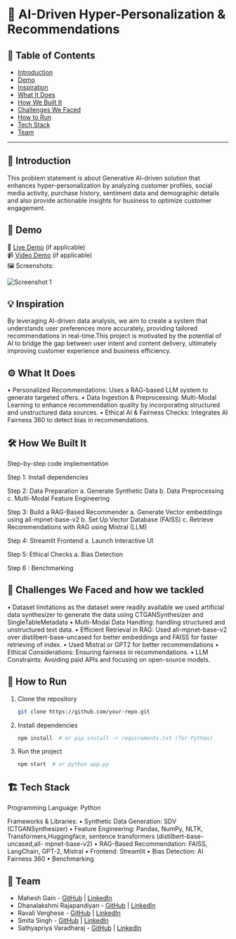 # 🚀 AI-Driven Hyper-Personalization & Recommendations

## 📌 Table of Contents
- [Introduction](#introduction)
- [Demo](#demo)
- [Inspiration](#inspiration)
- [What It Does](#what-it-does)
- [How We Built It](#how-we-built-it)
- [Challenges We Faced](#challenges-we-faced)
- [How to Run](#how-to-run)
- [Tech Stack](#tech-stack)
- [Team](#team)

---

## 🎯 Introduction
This problem statement is about Generative AI-driven solution that enhances hyper-personalization by analyzing customer profiles, social media activity, purchase history, sentiment data and demographic details and also provide actionable insights for business to optimize customer engagement.

## 🎥 Demo
🔗 [Live Demo](#) (if applicable)  
📹 [Video Demo](#) (if applicable)  
🖼️ Screenshots:

![Screenshot 1](link-to-image)

## 💡 Inspiration
By leveraging AI-driven data analysis, we aim to create a system that understands user preferences more accurately, providing tailored recommendations in real-time.This project is motivated by the potential of AI to bridge the gap between user intent and content delivery, ultimately improving customer experience and business efficiency.

## ⚙️ What It Does
•	Personalized Recommendations: Uses a RAG-based LLM system to generate targeted offers.
•	Data Ingestion & Preprocessing: Multi-Modal  Learning to enhance recommendation quality by incorporating structured and unstructured data sources.
•	Ethical AI & Fairness Checks: Integrates AI Fairness 360 to detect bias in recommendations.

## 🛠️ How We Built It
Step-by-step code implementation

Step 1: Install dependencies

Step 2: Data Preparation
	a. Generate Synthetic Data
 	b. Data Preprocessing
	c. Multi-Modal Feature Engineering

Step 3: Build a RAG-Based Recommender
	a. Generate Vector embeddings using all-mpnet-base-v2
	b. Set Up Vector Database (FAISS)
	c. Retrieve Recommendations with RAG using Mistral (LLM)	

Step 4: Streamlit Frontend
	a. Launch Interactive UI

Step 5: Ethical Checks
	a. Bias Detection

Step 6 : Benchmarking

## 🚧 Challenges We Faced and how we tackled
•	Dataset limitations as the dataset were readily available we used artificial data synthesizer to generate the data using CTGANSynthesizer and SingleTableMetadata
•	Multi-Modal Data Handling: handling structured and unstructured text data.
•	Efficient Retrieval in RAG: Used all-mpnet-base-v2 over distilbert-base-uncased for better embeddings and FAISS for faster retrieving of index.
•	Used Mistral or GPT2 for better recommendations 
•	Ethical Considerations: Ensuring fairness in recommendations.
•	LLM Constraints: Avoiding paid APIs and focusing on open-source models.

## 🏃 How to Run
1. Clone the repository  
   ```sh
   git clone https://github.com/your-repo.git
   ```
2. Install dependencies  
   ```sh
   npm install  # or pip install -r requirements.txt (for Python)
   ```
3. Run the project  
   ```sh
   npm start  # or python app.py
   ```

## 🏗️ Tech Stack
Programming Language: Python

Frameworks & Libraries:
	•	Synthetic Data Generation: SDV (CTGANSynthesizer)
	•	Feature Engineering: Pandas, NumPy, NLTK, Transformers,Huggingface, sentence transformers 
 		(distilbert-base-uncased,all-       mpnet-base-v2)
	•	RAG-Based Recommendation: FAISS, LangChain, GPT-2, Mistral
	•	Frontend: Streamlit
	•	Bias Detection: AI Fairness 360
	•	Benchmarking

## 👥 Team
- Mahesh Gain - [GitHub](#) | [LinkedIn](#)
- Dhanalakshmi Rajapandiyan - [GitHub](#) | [LinkedIn](#)
- Ravali Verghese - [GitHub](#) | [LinkedIn](#)
- Smita Singh  - [GitHub](#) | [LinkedIn](#)
- Sathyapriya Varadharaj - [GitHub](#) | [LinkedIn](#)
